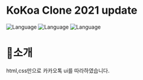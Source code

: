# KoKoa Clone 2021 update
![Language](https://img.shields.io/badge/IDE-vscode-blue.svg)
![Language](https://img.shields.io/badge/html-red.svg)
![Language](https://img.shields.io/badge/css-yellow.svg)
# 🚀소개
html,css만으로 카카오톡 ui를 따라하였습니다.
